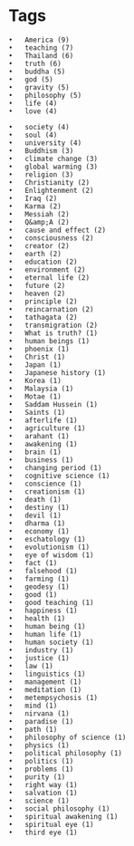 # Tags

	•	America (9)
	•	teaching (7)
	•	Thailand (6)
	•	truth (6)
	•	buddha (5)
	•	god (5)
	•	gravity (5)
	•	philosophy (5)
	•	life (4)
	•	love (4)
	
	•	society (4)
	•	soul (4)
	•	university (4)
	•	Buddhism (3)
	•	climate change (3)
	•	global warming (3)
	•	religion (3)
	•	Christianity (2)
	•	Enlightenment (2)
	•	Iraq (2)
	•	Karma (2)
	•	Messiah (2)
	•	Q&amp;A (2)
	•	cause and effect (2)
	•	consciousness (2)
	•	creator (2)
	•	earth (2)
	•	education (2)
	•	environment (2)
	•	eternal life (2)
	•	future (2)
	•	heaven (2)
	•	principle (2)
	•	reincarnation (2)
	•	tathagata (2)
	•	transmigration (2)
	•	What is truth? (1)
	•	human beings (1)
	•	phoenix (1)
	•	Christ (1)
	•	Japan (1)
	•	Japanese history (1)
	•	Korea (1)
	•	Malaysia (1)
	•	Motae (1)
	•	Saddam Hussein (1)
	•	Saints (1)
	•	afterlife (1)
	•	agriculture (1)
	•	arahant (1)
	•	awakening (1)
	•	brain (1)
	•	business (1)
	•	changing period (1)
	•	cognitive science (1)
	•	conscience (1)
	•	creationism (1)
	•	death (1)
	•	destiny (1)
	•	devil (1)
	•	dharma (1)
	•	economy (1)
	•	eschatology (1)
	•	evolutionism (1)
	•	eye of wisdom (1)
	•	fact (1)
	•	falsehood (1)
	•	farming (1)
	•	geodesy (1)
	•	good (1)
	•	good teaching (1)
	•	happiness (1)
	•	health (1)
	•	human being (1)
	•	human life (1)
	•	human society (1)
	•	industry (1)
	•	justice (1)
	•	law (1)
	•	linguistics (1)
	•	management (1)
	•	meditation (1)
	•	metempsychosis (1)
	•	mind (1)
	•	nirvana (1)
	•	paradise (1)
	•	path (1)
	•	philosophy of science (1)
	•	physics (1)
	•	political philosophy (1)
	•	politics (1)
	•	problems (1)
	•	purity (1)
	•	right way (1)
	•	salvation (1)
	•	science (1)
	•	social philosophy (1)
	•	spiritual awakening (1)
	•	spiritual eye (1)
	•	third eye (1)

